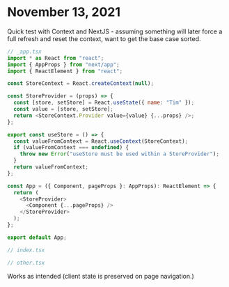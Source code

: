 # November 13, 2021

Quick test with Context and NextJS - assuming something will later force a full refresh and reset the context, want to get the base case sorted.

```javascript
// _app.tsx
import * as React from "react";
import { AppProps } from "next/app";
import { ReactElement } from "react";

const StoreContext = React.createContext(null);

const StoreProvider = (props) => {
  const [store, setStore] = React.useState({ name: "Tim" });
  const value = [store, setStore];
  return <StoreContext.Provider value={value} {...props} />;
};

export const useStore = () => {
  const valueFromContext = React.useContext(StoreContext);
  if (valueFromContext === undefined) {
    throw new Error("useStore must be used within a StoreProvider");
  }
  return valueFromContext;
};

const App = ({ Component, pageProps }: AppProps): ReactElement => {
  return (
    <StoreProvider>
      <Component {...pageProps} />
    </StoreProvider>
  );
};

export default App;

// index.tsx

// other.tsx
```

Works as intended (client state is preserved on page navigation.)
